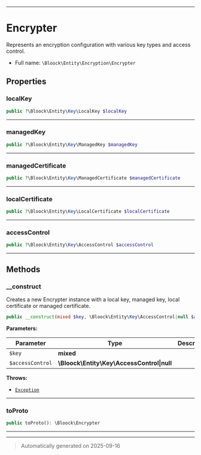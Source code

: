 ***

# Encrypter

Represents an encryption configuration with various key types and access control.



* Full name: `\Bloock\Entity\Encryption\Encrypter`



## Properties


### localKey



```php
public ?\Bloock\Entity\Key\LocalKey $localKey
```






***

### managedKey



```php
public ?\Bloock\Entity\Key\ManagedKey $managedKey
```






***

### managedCertificate



```php
public ?\Bloock\Entity\Key\ManagedCertificate $managedCertificate
```






***

### localCertificate



```php
public ?\Bloock\Entity\Key\LocalCertificate $localCertificate
```






***

### accessControl



```php
public ?\Bloock\Entity\Key\AccessControl $accessControl
```






***

## Methods


### __construct

Creates a new Encrypter instance with a local key, managed key, local certificate or managed certificate.

```php
public __construct(mixed $key, \Bloock\Entity\Key\AccessControl|null $accessControl = null): mixed
```








**Parameters:**

| Parameter | Type | Description |
|-----------|------|-------------|
| `$key` | **mixed** |  |
| `$accessControl` | **\Bloock\Entity\Key\AccessControl&#124;null** |  |




**Throws:**

- [`Exception`](../../../Exception.md)



***

### toProto



```php
public toProto(): \Bloock\Encrypter
```












***


***
> Automatically generated on 2025-09-16
